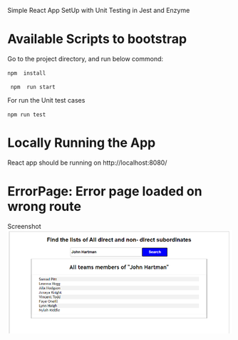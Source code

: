 Simple React App SetUp with Unit Testing in Jest and Enzyme

# Available Scripts to bootstrap

Go to the project directory, and run below commond:

 `npm  install`

` npm  run start`

For run the Unit test cases

`npm run test`
 

# Locally Running the App

React app should be running on http://localhost:8080/

# ErrorPage: Error page loaded on wrong route


Screenshot
![Cart](https://github.com/Laxman2015/empSubDir/blob/master/src/images/empSearch.png)
